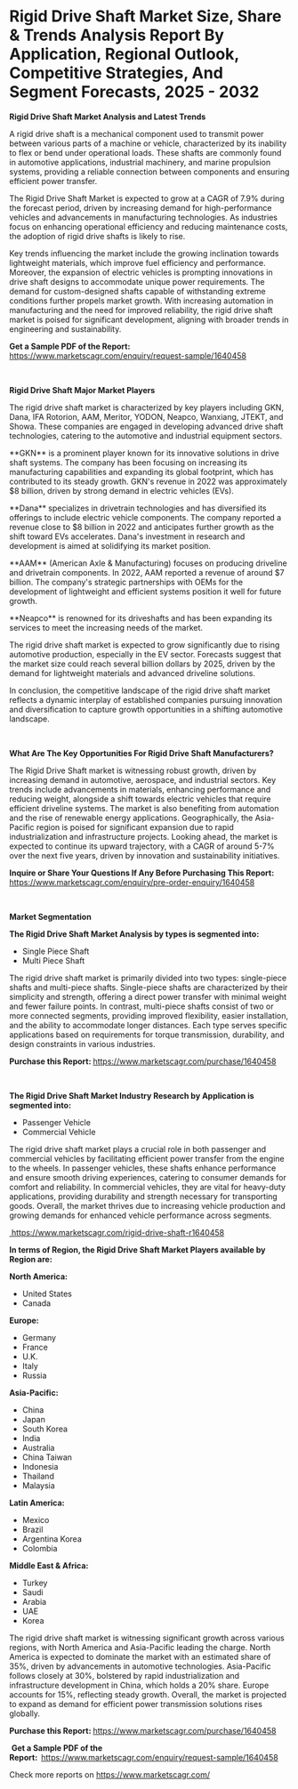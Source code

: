 <p><h1>Rigid Drive Shaft Market Size, Share & Trends Analysis Report By Application, Regional Outlook, Competitive Strategies, And Segment Forecasts, 2025 - 2032</h1></p><p><strong>Rigid Drive Shaft Market Analysis and Latest Trends</strong></p>
<p><p>A rigid drive shaft is a mechanical component used to transmit power between various parts of a machine or vehicle, characterized by its inability to flex or bend under operational loads. These shafts are commonly found in automotive applications, industrial machinery, and marine propulsion systems, providing a reliable connection between components and ensuring efficient power transfer.</p><p>The Rigid Drive Shaft Market is expected to grow at a CAGR of 7.9% during the forecast period, driven by increasing demand for high-performance vehicles and advancements in manufacturing technologies. As industries focus on enhancing operational efficiency and reducing maintenance costs, the adoption of rigid drive shafts is likely to rise. </p><p>Key trends influencing the market include the growing inclination towards lightweight materials, which improve fuel efficiency and performance. Moreover, the expansion of electric vehicles is prompting innovations in drive shaft designs to accommodate unique power requirements. The demand for custom-designed shafts capable of withstanding extreme conditions further propels market growth. With increasing automation in manufacturing and the need for improved reliability, the rigid drive shaft market is poised for significant development, aligning with broader trends in engineering and sustainability.</p></p>
<p><strong>Get a Sample PDF of the Report:&nbsp;</strong> <a href="https://www.marketscagr.com/enquiry/request-sample/1640458?utm_campaign=3432&utm_medium=2&utm_source=Github&utm_content=ia&utm_term=30032025&utm_id=rigid-drive-shaft">https://www.marketscagr.com/enquiry/request-sample/1640458</a></p>
<p>&nbsp;</p>
<p><strong>Rigid Drive Shaft Major Market Players</strong></p>
<p><p>The rigid drive shaft market is characterized by key players including GKN, Dana, IFA Rotorion, AAM, Meritor, YODON, Neapco, Wanxiang, JTEKT, and Showa. These companies are engaged in developing advanced drive shaft technologies, catering to the automotive and industrial equipment sectors.</p><p>**GKN** is a prominent player known for its innovative solutions in drive shaft systems. The company has been focusing on increasing its manufacturing capabilities and expanding its global footprint, which has contributed to its steady growth. GKN's revenue in 2022 was approximately $8 billion, driven by strong demand in electric vehicles (EVs).</p><p>**Dana** specializes in drivetrain technologies and has diversified its offerings to include electric vehicle components. The company reported a revenue close to $8 billion in 2022 and anticipates further growth as the shift toward EVs accelerates. Dana's investment in research and development is aimed at solidifying its market position.</p><p>**AAM** (American Axle & Manufacturing) focuses on producing driveline and drivetrain components. In 2022, AAM reported a revenue of around $7 billion. The company's strategic partnerships with OEMs for the development of lightweight and efficient systems position it well for future growth.</p><p>**Neapco** is renowned for its driveshafts and has been expanding its services to meet the increasing needs of the market. </p><p>The rigid drive shaft market is expected to grow significantly due to rising automotive production, especially in the EV sector. Forecasts suggest that the market size could reach several billion dollars by 2025, driven by the demand for lightweight materials and advanced driveline solutions. </p><p>In conclusion, the competitive landscape of the rigid drive shaft market reflects a dynamic interplay of established companies pursuing innovation and diversification to capture growth opportunities in a shifting automotive landscape.</p></p>
<p>&nbsp;</p>
<p><strong>What Are The Key Opportunities For Rigid Drive Shaft Manufacturers?</strong></p>
<p><p>The Rigid Drive Shaft market is witnessing robust growth, driven by increasing demand in automotive, aerospace, and industrial sectors. Key trends include advancements in materials, enhancing performance and reducing weight, alongside a shift towards electric vehicles that require efficient driveline systems. The market is also benefiting from automation and the rise of renewable energy applications. Geographically, the Asia-Pacific region is poised for significant expansion due to rapid industrialization and infrastructure projects. Looking ahead, the market is expected to continue its upward trajectory, with a CAGR of around 5-7% over the next five years, driven by innovation and sustainability initiatives.</p></p>
<p><strong>Inquire or Share Your Questions If Any Before Purchasing This Report:</strong> <a href="https://www.marketscagr.com/enquiry/pre-order-enquiry/1640458?utm_campaign=3432&utm_medium=2&utm_source=Github&utm_content=ia&utm_term=30032025&utm_id=rigid-drive-shaft">https://www.marketscagr.com/enquiry/pre-order-enquiry/1640458</a></p>
<p>&nbsp;</p>
<p><strong>Market Segmentation</strong></p>
<p><strong>The Rigid Drive Shaft Market Analysis by types is segmented into:</strong></p>
<p><ul><li>Single Piece Shaft</li><li>Multi Piece Shaft</li></ul></p>
<p><p>The rigid drive shaft market is primarily divided into two types: single-piece shafts and multi-piece shafts. Single-piece shafts are characterized by their simplicity and strength, offering a direct power transfer with minimal weight and fewer failure points. In contrast, multi-piece shafts consist of two or more connected segments, providing improved flexibility, easier installation, and the ability to accommodate longer distances. Each type serves specific applications based on requirements for torque transmission, durability, and design constraints in various industries.</p></p>
<p><strong>Purchase this Report:&nbsp;</strong><a href="https://www.marketscagr.com/purchase/1640458?utm_campaign=3432&utm_medium=2&utm_source=Github&utm_content=ia&utm_term=30032025&utm_id=rigid-drive-shaft">https://www.marketscagr.com/purchase/1640458</a></p>
<p>&nbsp;</p>
<p><strong>The Rigid Drive Shaft Market Industry Research by Application is segmented into:</strong></p>
<p><ul><li>Passenger Vehicle</li><li>Commercial Vehicle</li></ul></p>
<p><p>The rigid drive shaft market plays a crucial role in both passenger and commercial vehicles by facilitating efficient power transfer from the engine to the wheels. In passenger vehicles, these shafts enhance performance and ensure smooth driving experiences, catering to consumer demands for comfort and reliability. In commercial vehicles, they are vital for heavy-duty applications, providing durability and strength necessary for transporting goods. Overall, the market thrives due to increasing vehicle production and growing demands for enhanced vehicle performance across segments.</p></p>
<p><a href="https://www.marketscagr.com/rigid-drive-shaft-r1640458?utm_campaign=3432&utm_medium=2&utm_source=Github&utm_content=ia&utm_term=30032025&utm_id=rigid-drive-shaft">&nbsp;https://www.marketscagr.com/rigid-drive-shaft-r1640458</a></p>
<p><strong>In terms of Region, the Rigid Drive Shaft Market Players available by Region are:</strong></p>
<p>
    <p> <strong> North America: </strong>
        <ul>
            <li>United States</li>
            <li>Canada</li>
        </ul>
        </p> 
    <p> <strong> Europe: </strong>
        <ul>
            <li>Germany</li>
            <li>France</li>
            <li>U.K.</li>
            <li>Italy</li>
            <li>Russia</li>
        </ul>
        </p> 
    <p> <strong> Asia-Pacific: </strong>
        <ul>
            <li>China</li>
            <li>Japan</li>
            <li>South Korea</li>
            <li>India</li>
            <li>Australia</li>
            <li>China Taiwan</li>
            <li>Indonesia</li>
            <li>Thailand</li>
            <li>Malaysia</li>
        </ul>
        </p> 
    <p> <strong> Latin America: </strong>
        <ul>
            <li>Mexico</li>
            <li>Brazil</li>
            <li>Argentina Korea</li>
            <li>Colombia</li>
        </ul>
        </p> 
    <p> <strong> Middle East & Africa: </strong>
        <ul>
            <li>Turkey</li>
            <li>Saudi</li>
            <li>Arabia</li>
            <li>UAE</li>
            <li>Korea</li>
        </ul>
    </p>
    </p>
<p><p>The rigid drive shaft market is witnessing significant growth across various regions, with North America and Asia-Pacific leading the charge. North America is expected to dominate the market with an estimated share of 35%, driven by advancements in automotive technologies. Asia-Pacific follows closely at 30%, bolstered by rapid industrialization and infrastructure development in China, which holds a 20% share. Europe accounts for 15%, reflecting steady growth. Overall, the market is projected to expand as demand for efficient power transmission solutions rises globally.</p></p>
<p><strong>Purchase this Report: </strong><a href="https://www.marketscagr.com/purchase/1640458?utm_campaign=3432&utm_medium=2&utm_source=Github&utm_content=ia&utm_term=30032025&utm_id=rigid-drive-shaft">https://www.marketscagr.com/purchase/1640458</a></p>
<p>&nbsp;<strong>Get a Sample PDF of the Report:&nbsp;&nbsp;</strong><a href="https://www.marketscagr.com/enquiry/request-sample/1640458?utm_campaign=3432&utm_medium=2&utm_source=Github&utm_content=ia&utm_term=30032025&utm_id=rigid-drive-shaft">https://www.marketscagr.com/enquiry/request-sample/1640458</a></p>
<p><strong></strong></p>
<p>Check more reports on <a href="https://www.marketscagr.com/?utm_campaign=3432&utm_medium=2&utm_source=Github&utm_content=ia&utm_term=30032025&utm_id=rigid-drive-shaft">https://www.marketscagr.com/</a></p>